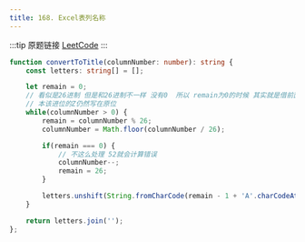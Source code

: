 ```yaml
---
title: 168. Excel表列名称
---
```

:::tip 原题链接
[LeetCode](https://leetcode.cn/problems/excel-sheet-column-title/)
:::

```typescript
function convertToTitle(columnNumber: number): string {
    const letters: string[] = [];

    let remain = 0;
    // 看似是26进制 但是和26进制不一样 没有0  所以 remain为0的时候 其实就是借前面一位
    // 本该进位的Z仍然写在原位
    while(columnNumber > 0) {
        remain = columnNumber % 26;
        columnNumber = Math.floor(columnNumber / 26);

        if(remain === 0) {
            // 不这么处理 52就会计算错误
            columnNumber--;
            remain = 26;
        }

        letters.unshift(String.fromCharCode(remain - 1 + 'A'.charCodeAt(0)));
    }

    return letters.join('');
};
```

